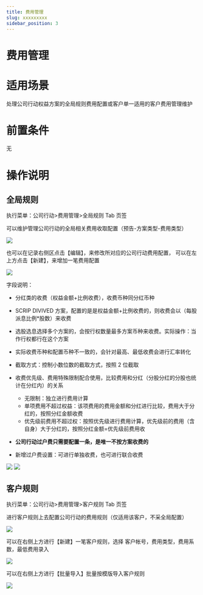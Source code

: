 ```yaml
---
title: 费用管理
slug: xxxxxxxxx
sidebar_position: 3
---
```



# 费用管理

# 适用场景

处理公司行动权益方案的全局规则费用配置或客户单一适用的客户费用管理维护

# 前置条件

无

# 操作说明

## 全局规则

执行菜单：公司行动&gt;费用管理&gt;全局规则 Tab 页签

可以维护管理公司行动的全局相关费用收取配置（预告-方案类型-费用类型）

<img src="/assets/XQxHbmdT3oE3kwxIaTGcbKk7nph.png"/>

也可以在记录右侧区点击【编辑】，来修改所对应的公司行动费用配置， 可以在左上方点击【新建】，来增加一笔费用配置

<img src="/assets/CVeTbc0eHoXCyaxNXlCcSUFbnve.png"/>

字段说明：

- 分红类的收费（权益金额+比例收费），收费币种同分红币种 
- SCRIP DIVIVED 方案，配置的是是权益金额+比例收费的，则收费会以（每股派息比例*股数）来收费 
- 选股选息选择多个方案的，会按行权数量最多方案币种来收费。实际操作：当作行权都行在这个方案
- 实际收费币种和配置币种不一致的，会针对最高、最低收费会进行汇率转化 
- 截取方式：控制小数位数的截取方式，按照 2 位截取
-  收费优先级、费用特殊限制配合使用，比较费用和分红（分股分红的分股也统计在分红内）的关系
    - 无限制：独立进行费用计算
    - 单项费用不超过权益：该项费用的费用金额和分红进行比较，费用大于分红的，按照分红金额收费
    - 优先级前费用不超过权：按照优先级进行费用计算，优先级前的费用（含自身）大于分红的，按照分红金额=优先级前费用收

- **公司行动过户费只需要配置一条，是唯一不按方案收费的**
- 新增过户费设置：可进行单独收费，也可进行联合收费

<img src="/assets/WPAVbh6Kvo2L60x0tvlcgbxmnFf.png"/>

<img src="/assets/V3IabCZGEo0CFMxkri9cWn0rn6g.png"/>

## 客户规则

执行菜单：公司行动&gt;费用管理&gt;客户规则 Tab 页签

进行客户规则上去配置公司行动的费用规则（仅适用该客户，不采全局配置）

<img src="/assets/IcsLbrTPEobgLqxBI2wcc6RRnyq.png"/>

可以在右侧上方进行【新建】一笔客户规则，选择 客户帐号，费用类型，费用系数，最低费用录入

<img src="/assets/GJp6bAHFVoqXhXxMAVycd3EEn3g.png"/>

可以在右侧上方进行【批量导入】批量按模版导入客户规则

<img src="/assets/Q49ybIrpqozXsLxSEz8cHdfBngh.png"/>

